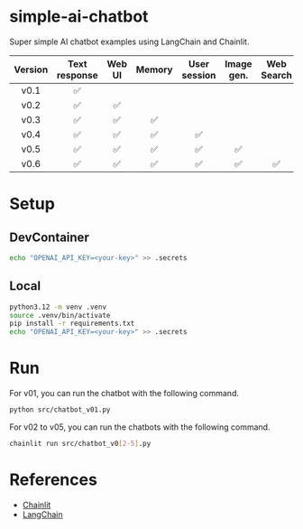 # simple-ai-chatbot

Super simple AI chatbot examples using LangChain and Chainlit.

| Version | Text response | Web UI | Memory | User session | Image gen. | Web Search |  
| :-----: | :-----------: | :----: | :----: | :----------: | :--------: | :--------: |
|  v0.1   |       ✅       |        |        |             |            |            |
|  v0.2   |       ✅       |   ✅    |        |             |            |            |
|  v0.3   |       ✅       |   ✅    |   ✅    |            |            |            |
|  v0.4   |       ✅       |   ✅    |   ✅    |      ✅     |           |            |
|  v0.5   |       ✅       |   ✅    |   ✅    |      ✅     |     ✅     |            |
|  v0.6   |       ✅       |   ✅    |   ✅    |      ✅     |     ✅     |     ✅     |

# Setup

## DevContainer

```bash
echo "OPENAI_API_KEY=<your-key>" >> .secrets
```

## Local

```bash
python3.12 -m venv .venv
source .venv/bin/activate
pip install -r requirements.txt
echo "OPENAI_API_KEY=<your-key>" >> .secrets
```

# Run

For v01, you can run the chatbot with the following command.

```bash
python src/chatbot_v01.py
```

For v02 to v05, you can run the chatbots with the following command.

```bash
chainlit run src/chatbot_v0[2-5].py
```

# References

- [Chainlit](https://github.com/chainlit/chainlit)
- [LangChain](https://github.com/langchain-ai/langchain)
